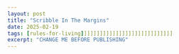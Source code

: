 ```yaml
---
layout: post
title: "Scribble In The Margins"
date: 2025-02-19
tags: [rules-for-living]]]]]]]]]]]]]]]]]]]]]]]]]]]]]
excerpt: "CHANGE ME BEFORE PUBLISHING"
---
```

